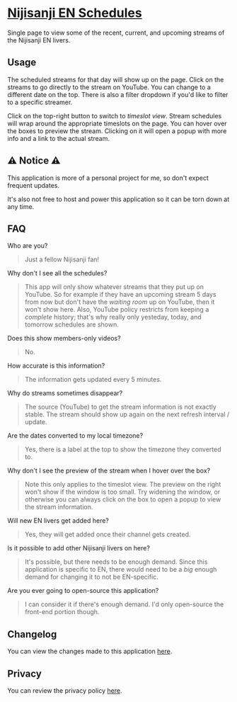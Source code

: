 # [Nijisanji EN Schedules](https://nijisanji-en-schedules.com/)

Single page to view some of the recent, current, and upcoming streams of the Nijisanji EN livers.

## Usage

The scheduled streams for that day will show up on the page.
Click on the streams to go directly to the stream on YouTube.
You can change to a different date on the top.
There is also a filter dropdown if you'd like to filter to a specific streamer.

Click on the top-right button to switch to *timeslot view*. 
Stream schedules will wrap around the appropriate timeslots on the page.
You can hover over the boxes to preview the stream. Clicking on it will open a popup with more info and a link to the actual stream.

## ⚠️ Notice ⚠️

This application is more of a personal project for me, so don't expect frequent updates.

It's also not free to host and power this application so it can be torn down at any time.

## FAQ

Who are you?
> Just a fellow Nijisanji fan!

Why don't I see all the schedules?
> This app will only show whatever streams that they put up on YouTube. So for example if they have an upcoming stream 5 days from now but don't have the *waiting room* up on YouTube, then it won't show here. Also, YouTube policy restricts from keeping a *complete* history; that's why really only yesteday, today, and tomorrow schedules are shown.

Does this show members-only videos?
> No.

How accurate is this information?
> The information gets updated every 5 minutes.

Why do streams sometimes disappear?
> The source (YouTube) to get the stream information is not exactly stable. The stream should show up again on the next refresh interval / update.

Are the dates converted to my local timezone?
> Yes, there is a label at the top to show the timezone they converted to.

Why don't I see the preview of the stream when I hover over the box?
> Note this only applies to the timeslot view. The preview on the right won't show if the window is too small. Try widening the window, or otherwise you can always click on the box to open a popup to view the stream information.

Will new EN livers get added here?
> Yes, they will get added once their channel gets created.

Is it possible to add other Nijisanji livers on here?
> It's possible, but there needs to be enough demand. Since this application is specific to EN, there would need to be a *big* enough demand for changing it to not be EN-specific.

Are you ever going to open-source this application?
> I can consider it if there's enough demand. I'd only open-source the front-end portion though.

## Changelog

You can view the changes made to this application [here](https://github.com/clovenski/nijisanji-en-schedules/blob/main/assets/CHANGELOG.md).

## Privacy

You can review the privacy policy [here](https://github.com/clovenski/nijisanji-en-schedules/blob/main/assets/PrivacyPolicy.md).

